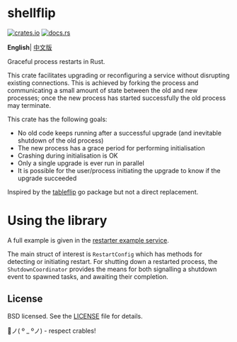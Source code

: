 # shellflip

[![crates.io](https://img.shields.io/crates/v/shellflip.svg)](https://crates.io/crates/shellflip)
[![docs.rs](https://docs.rs/shellflip/badge.svg)](https://docs.rs/shellflip)

**English**| [中文版](./README.zh-cn.md/)

Graceful process restarts in Rust.

This crate facilitates upgrading or reconfiguring a service without disrupting existing connections.
This is achieved by forking the process and communicating a small amount of state between the old
and new processes; once the new process has started successfully the old process may terminate.

This crate has the following goals:

* No old code keeps running after a successful upgrade (and inevitable shutdown of the old process)
* The new process has a grace period for performing initialisation
* Crashing during initialisation is OK
* Only a single upgrade is ever run in parallel
* It is possible for the user/process initiating the upgrade to know if the upgrade succeeded

Inspired by the [tableflip](https://github.com/cloudflare/tableflip) go package but not a direct
replacement.

# Using the library

A full example is given in the [restarter example service](examples/restarter.rs).

The main struct of interest is `RestartConfig` which has methods for detecting or initiating
restart. For shutting down a restarted process, the `ShutdownCoordinator` provides the means for
both signalling a shutdown event to spawned tasks, and awaiting their completion.

## License

BSD licensed. See the [LICENSE](LICENSE) file for details.

🦀ノ( º _ ºノ) - respect crables!

